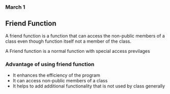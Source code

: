 ### March 1

## Friend Function 

A friend function is a function that can access the non-public members of a class even though function itself not a member of the class.

A Friend function is a normal function with special access previlages 

### Advantage of using friend function
* It enhances the efficiency of the program
* It can access non-public members of a class 
* It helps to add additional functionality that is not used by class generally

